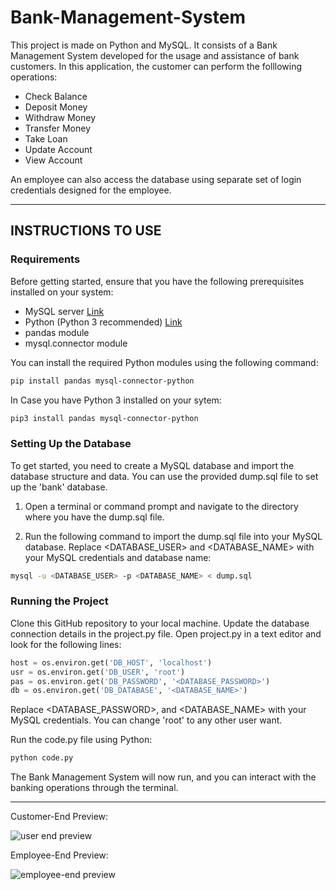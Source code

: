 # Bank-Management-System

This project is made on Python and MySQL. It consists of a Bank Management System developed for the usage and assistance of bank customers. In this application, the customer can perform the folllowing operations:
- Check Balance
- Deposit Money
- Withdraw Money
- Transfer Money
- Take Loan
- Update Account
- View Account

An employee can also access the database using separate set of login credentials designed for the employee.

----
## INSTRUCTIONS TO USE

### Requirements
Before getting started, ensure that you have the following prerequisites installed on your system:
- MySQL server  [Link](https://dev.mysql.com/downloads/mysql/)
- Python (Python 3 recommended)  [Link](https://www.python.org/downloads/)
- pandas module
- mysql.connector module

You can install the required Python modules using the following command:
```bash
pip install pandas mysql-connector-python
```
In Case you have Python 3 installed on your sytem:
```bash
pip3 install pandas mysql-connector-python
```


### Setting Up the Database
To get started, you need to create a MySQL database and import the database structure and data. 
You can use the provided dump.sql file to set up the 'bank' database.

1. Open a terminal or command prompt and navigate to the directory where you have the dump.sql file.

2. Run the following command to import the dump.sql file into your MySQL database. Replace <DATABASE_USER> and <DATABASE_NAME> with your MySQL credentials and database name:

```bash
mysql -u <DATABASE_USER> -p <DATABASE_NAME> < dump.sql
```

### Running the Project
Clone this GitHub repository to your local machine.
Update the database connection details in the project.py file. Open project.py in a text editor and look for the following lines:

```python
host = os.environ.get('DB_HOST', 'localhost')  
usr = os.environ.get('DB_USER', 'root') 
pas = os.environ.get('DB_PASSWORD', '<DATABASE_PASSWORD>')   
db = os.environ.get('DB_DATABASE', '<DATABASE_NAME>')
```

Replace <DATABASE_PASSWORD>, and <DATABASE_NAME> with your MySQL credentials.
You can change 'root' to any other user want.

Run the code.py file using Python:

```bash
python code.py
```

The Bank Management System will now run, and you can interact with the banking operations through the terminal.


----
Customer-End Preview:

![user end preview](https://github.com/nv-0203/Bank-Management-System/assets/98750039/5511c069-abf9-402e-8ed9-8c59cf47fe78)
  
Employee-End Preview:

![employee-end preview](https://github.com/nv-0203/Bank-Management-System/assets/98750039/03a1f3ac-8c11-4378-a841-62c9b2455dd0)



